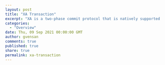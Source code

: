 ```yaml
---
layout: post
title: "XA Transaction"
excerpt: "XA is a two-phase commit protocol that is natively supported by many databases and transaction monitors. It ensures data integrity by coordinating single transactions accessing multiple relational databases. The Resource Manager manages a particular resource such as a database or a JMS system. In addition, an XA Resource exposes a set of methods or functions for managing the resource."
categories:
  - "Overview"
date: Thu, 09 Sep 2021 00:00:00 GMT
author: gvensan
comments: true
published: true
share: true
permalink: xa-transaction
---
```

